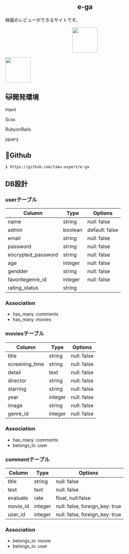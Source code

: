 # <h2 align="center">e-ga</h2>
<p>映画のレビューができるサイトです。</p>
<p align="center">
<a href="http://18.176.227.212/"><img src="https://user-images.githubusercontent.com/57390584/73147080-24673780-40f9-11ea-9caa-a5d67c130a33.png)" width="80px;" /></a>

<a><img src="https://user-images.githubusercontent.com/57390584/73147200-c38c2f00-40f9-11ea-93cf-fc8f55a074c1.png" width="80px;" /></a>

## 🐱開発環境
<p>Haml</p>
<p>Scss</p>
<p>RubyonRails</p>
<p>jquery</p>


## 🐊Github
`$ https://github.com/taku-expert/e-ga`

## DB設計

### userテーブル
|Column|Type|Options|
|------|----|-------|
|name|string|null: false|
|admin|boolean|default: false|
|email|string|null: false|
|password|string|null: false|
|encrypted_password|string|null: false|
|age|integer|null: false|
|gendder|string|null: false|
|favoritegenre_id|integer|null: false|
|rating_status|string|

### Association
- has_many :comments
- has_many :movies

### moviesテーブル
|Column|Type|Options|
|------|----|-------|
|title|string|null: false|
|screening_time|string|null: false|
|detail|text|null: false|
|director|string|null: false|
|starring|string|null: false|
|year|integer|null: false|
|image|string|null: false|
|genre_id|integer|null: false|

### Association
- has_many :comments
- belongs_to :user

### commentテーブル
|Column|Type|Options|
|------|----|-------|
|title|string|null: false|
|text|text|null: false|
|evaluate|rate|float, null:false|
|movie_id|integer|null: false, foreign_key: true|
|user_id|integer|null: false, foreign_key: true|

### Association
- belongs_to :movie
- belongs_to :user